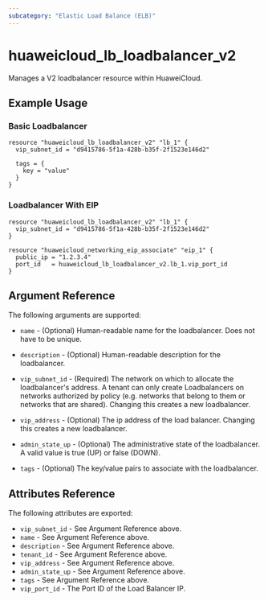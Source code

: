 ```yaml
---
subcategory: "Elastic Load Balance (ELB)"
---
```


# huaweicloud\_lb\_loadbalancer\_v2

Manages a V2 loadbalancer resource within HuaweiCloud.

## Example Usage

### Basic Loadbalancer

```hcl
resource "huaweicloud_lb_loadbalancer_v2" "lb_1" {
  vip_subnet_id = "d9415786-5f1a-428b-b35f-2f1523e146d2"

  tags = {
    key = "value"
  }
}
```

### Loadbalancer With EIP

```hcl
resource "huaweicloud_lb_loadbalancer_v2" "lb_1" {
  vip_subnet_id = "d9415786-5f1a-428b-b35f-2f1523e146d2"
}

resource "huaweicloud_networking_eip_associate" "eip_1" {
  public_ip = "1.2.3.4"
  port_id   = huaweicloud_lb_loadbalancer_v2.lb_1.vip_port_id
}
```

## Argument Reference

The following arguments are supported:

* `name` - (Optional) Human-readable name for the loadbalancer. Does not have
    to be unique.

* `description` - (Optional) Human-readable description for the loadbalancer.

* `vip_subnet_id` - (Required) The network on which to allocate the
    loadbalancer's address. A tenant can only create Loadbalancers on networks
    authorized by policy (e.g. networks that belong to them or networks that
    are shared).  Changing this creates a new loadbalancer.

* `vip_address` - (Optional) The ip address of the load balancer.
    Changing this creates a new loadbalancer.

* `admin_state_up` - (Optional) The administrative state of the loadbalancer.
    A valid value is true (UP) or false (DOWN).

* `tags` - (Optional) The key/value pairs to associate with the loadbalancer.

## Attributes Reference

The following attributes are exported:

* `vip_subnet_id` - See Argument Reference above.
* `name` - See Argument Reference above.
* `description` - See Argument Reference above.
* `tenant_id` - See Argument Reference above.
* `vip_address` - See Argument Reference above.
* `admin_state_up` - See Argument Reference above.
* `tags` - See Argument Reference above.
* `vip_port_id` - The Port ID of the Load Balancer IP.
